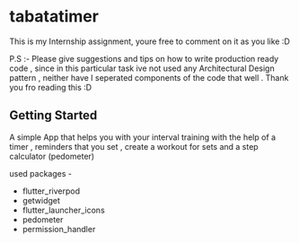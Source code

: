 # tabatatimer

This is my Internship assignment, youre free to comment on it as you like :D

P.S :- Please give suggestions and tips on how to write production ready code , since in this particular task ive not used any Architectural Design pattern , neither have I seperated components of the code that well . Thank you fro reading this :D

## Getting Started

A simple App that helps you with your interval training with the help of a timer , reminders that you set , create a workout for sets and a step calculator (pedometer) 

used packages -

- flutter_riverpod
- getwidget
- flutter_launcher_icons
- pedometer
- permission_handler
